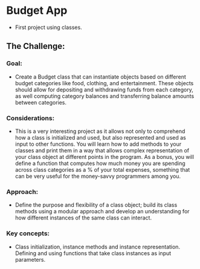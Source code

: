 # Budget App
* First project using classes.

## The Challenge:

### Goal: 
- Create a Budget class that can instantiate objects based on different budget categories like food, clothing, and entertainment. These objects should allow for depositing and withdrawing funds from each category, as well computing category balances and transferring balance amounts between categories.

### Considerations: 
- This is a very interesting project as it allows not only to comprehend how a class is initialized and used, but also represented and used as input to other functions. You will learn how to add methods to your classes and print them in a way that allows complex representation of your class object at different points in the program. As a bonus, you will define a function that computes how much money you are spending across class categories as a % of your total expenses, something that can be very useful for the money-savvy programmers among you.

### Approach: 
- Define the purpose and flexibility of a class object; build its class methods using a modular approach and develop an understanding for how different instances of the same class can interact.

### Key concepts: 
- Class initialization, instance methods and instance representation. Defining and using functions that take class instances as input parameters.

